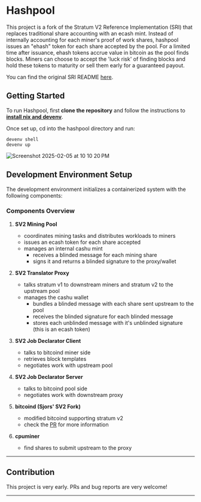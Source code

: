 # Hashpool

This project is a fork of the Stratum V2 Reference Implementation (SRI) that replaces traditional share accounting with an ecash mint. Instead of internally accounting for each miner's proof of work shares, hashpool issues an "ehash" token for each share accepted by the pool. For a limited time after issuance, ehash tokens accrue value in bitcoin as the pool finds blocks. Miners can choose to accept the 'luck risk' of finding blocks and hold these tokens to maturity or sell them early for a guaranteed payout.

You can find the original SRI README [here](https://github.com/stratum-mining/stratum/blob/main/README.md).

## Getting Started

To run Hashpool, first **clone the repository** and follow the instructions to **[install nix and devenv](https://devenv.sh/getting-started/)**.

Once set up, cd into the hashpool directory and run:

```
devenv shell
devenv up
```

![Screenshot 2025-02-05 at 10 10 20 PM](https://github.com/user-attachments/assets/0c0563e4-0bf8-4f77-8287-8c9577d84ddf)

## Development Environment Setup

The development environment initializes a containerized system with the following components:

### Components Overview

1. **SV2 Mining Pool**
   - coordinates mining tasks and distributes workloads to miners
   - issues an ecash token for each share accepted
   - manages an internal cashu mint
      - receives a blinded message for each mining share
      - signs it and returns a blinded signature to the proxy/wallet

2. **SV2 Translator Proxy**
   - talks stratum v1 to downstream miners and stratum v2 to the upstream pool
   - manages the cashu wallet
      - bundles a blinded message with each share sent upstream to the pool
      - receives the blinded signature for each blinded message
      - stores each unblinded message with it's unblinded signature (this is an ecash token)

3. **SV2 Job Declarator Client**
   - talks to bitcoind miner side
   - retrieves block templates
   - negotiates work with upstream pool

4. **SV2 Job Declarator Server**
   - talks to bitcoind pool side
   - negotiates work with downstream proxy

5. **bitcoind (Sjors' SV2 Fork)**
   - modified bitcoind supporting stratum v2
   - check the [PR](https://github.com/bitcoin/bitcoin/pull/29432) for more information

6. **cpuminer**
   - find shares to submit upstream to the proxy

---

## Contribution

This project is very early. PRs and bug reports are very welcome!

---

